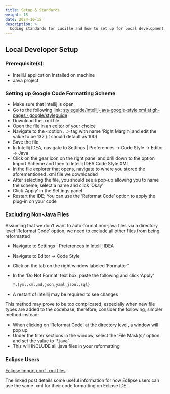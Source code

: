```yaml
---
title: Setup & Standards
weight: 15
date: 2024-10-15
description: >
  Coding standards for Lucille and how to set up for local development.
---
```

## Local Developer Setup

### Prerequisite(s):
- IntelliJ application installed on machine
- Java project 

### Setting up Google Code Formatting Scheme
- Make sure that Intellij is open
- Go to the following link: [styleguide/intellij-java-google-style.xml at gh-pages · google/styleguide](https://github.com/google/styleguide/blob/gh-pages/intellij-java-google-style.xml)
- Download the .xml file
- Open the file in an editor of your choice
- Navigate to the <option …> tag with name ‘Right Margin’ and edit the value to be 132 (it should default as 100)
- Save the file
- In Intellij IDEA, navigate to Settings | Preferences → Code Style → Editor → Java
- Click on the gear icon on the right panel and drill down to the option Import Scheme and then to Intellij IDEA Code Style XML
- In the file explorer that opens, navigate to where you stored the aforementioned .xml file we downloaded
- After selecting the file, you should see a pop-up allowing you to name the scheme; select a name and click ‘Okay’
- Click ‘Apply’ in the Settings panel
- Restart the IDE; You can use the ‘Reformat Code’ option to apply the plug-in on your code

### Excluding Non-Java Files
Assuming that we don’t want to auto-format non-java files via a directory level ‘Reformat Code’ option, we need to exclude all other files from being reformatted
- Navigate to Settings | Preferences in Intellij IDEA
- Navigate to Editor → Code Style
- Click on the tab on the right window labeled ‘Formatter’
- In the ‘Do Not Format' text box, paste the following and click ‘Apply'

    ```*.{yml,xml,md,json,yaml,jsonl,sql}```
- A restart of Intellij may be required to see changes

This method may prove to be too complicated, especially when new file types are added to the codebase, therefore, consider the following, simpler method instead:
- When clicking on ‘Reformat Code’ at the directory level, a window will pop up
- Under the filter sections in the window, select the ‘File Mask(s)’ option and set the value to ‘*.java’
- This will INCLUDE all .java files in your reformatting 

 

### Eclipse Users

[Eclipse import conf .xml files](https://stackoverflow.com/questions/10432538/eclipse-import-conf-xml-files)

The linked post details some useful information for how Eclipse users can use the same .xml for their code formatting on Eclipse IDE.